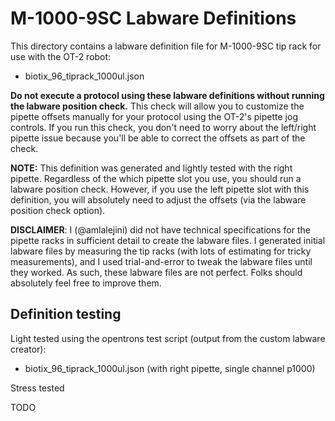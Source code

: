 # M-1000-9SC Labware Definitions

This directory contains a labware definition file for M-1000-9SC tip rack for use with the OT-2 robot:

- biotix_96_tiprack_1000ul.json

**Do not execute a protocol using these labware definitions without running the labware position check.**
This check will allow you to customize the pipette offsets manually for your protocol using the OT-2's pipette jog controls.
If you run this check, you don't need to worry about the left/right pipette issue because you'll be able to correct the offsets as part of the check.

**NOTE:** This definition was generated and lightly tested with the right pipette. Regardless of the which pipette slot you use, you should run a labware position check. However, if you use the left pipette slot with this definition, you will absolutely need to adjust the offsets (via the labware position check option).

**DISCLAIMER**: I (@amlalejini) did not have technical specifications for the pipette racks in sufficient detail to create the labware files.
I generated initial labware files by measuring the tip racks (with lots of estimating for tricky measurements), and I used trial-and-error to tweak the labware files until they worked.
As such, these labware files are not perfect. Folks should absolutely feel free to improve them.


## Definition testing

Light tested using the opentrons test script (output from the custom labware creator):

- biotix_96_tiprack_1000ul.json (with right pipette, single channel p1000)

Stress tested

TODO